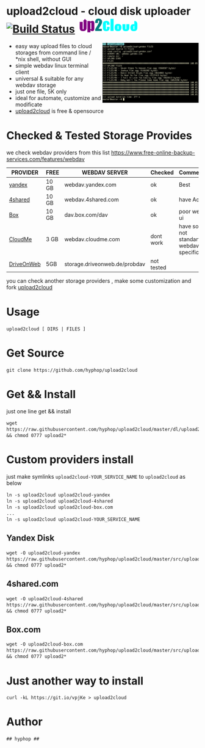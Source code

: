 
# upload2cloud - cloud disk uploader  [![Build Status](https://travis-ci.com/hyphop/upload2cloud.svg?branch=master)](https://travis-ci.com/hyphop/upload2cloud) ![upload2cloud](img/up2cloud.png)
<img align=right width=50% alt=upload2cloud src="img/upload2cloud.png"/>

+ easy way upload files to cloud storages from command line / *nix shell, without GUI
+ simple webdav linux terminal client 
+ universal & suitable for any webdav storage
+ just one file, 5K only
+ ideal for automate, customize and modificate
+ [upload2cloud](https://github.com/hyphop/upload2cloud/blob/master/src/upload2cloud) is free & opensource

# Checked & Tested Storage Provides

we check webdav providers from this list  https://www.free-online-backup-services.com/features/webdav 

PROVIDER | FREE | WEBDAV SERVER | Checked | Comments 
--- | --- | --- | --- | -- |
[yandex](https://disk.yandex.com)	| 10 GB	| webdav.yandex.com | ok | Best
[4shared](https://4shared.com)	| 10 GB	| webdav.4shared.com | ok | have Ad 
[Box](https://box.com) | 10 GB	| dav.box.com/dav | ok | poor web ui
[CloudMe](https://cloudme.com)	| 3 GB	| webdav.cloudme.com | dont work | have some not standart webdav specifics 
[DriveOnWeb](https://driveonweb.de)	| 5GB | storage.driveonweb.de/probdav | not tested |

<!--
DriveHQ*	1 GB	
IDrive Sync	5 GB	dav.idrivesync.com
Koofr	2 GB	https://app.koofr.net/dav
Memopal	3 GB	https://dav.memopal.com/
PowerFolder Free	5 GB	my.powerfolder.com/webdav
Safecopy Backup	3 GB	dav.safecopybackup.com
Storage Made Easy (US)	5 GB	webdav.storagemadeeasy.com
Storage Made Easy (EU)	5 GB	webdaveu.storagemadeeasy.com
Strato HiDrive Free	5 GB	https://webdav.hidrive.strato.com
-->

you can check another storage providers , 
make some customization and fork [upload2cloud](https://github.com/hyphop/upload2cloud)

# Usage 
    
    upload2cloud [ DIRS | FILES ]
    
# Get Source 

    git clone https://github.com/hyphop/upload2cloud

# Get && Install

just one line get && install

    wget https://raw.githubusercontent.com/hyphop/upload2cloud/master/dl/upload2cloud && chmod 0777 upload2*

# Custom providers install

just make symlinks `upload2cloud-YOUR_SERVICE_NAME` to `upload2cloud` as below

    ln -s upload2cloud upload2cloud-yandex
    ln -s upload2cloud upload2cloud-4shared
    ln -s upload2cloud upload2cloud-box.com
    ...
    ln -s upload2cloud upload2cloud-YOUR_SERVICE_NAME

## Yandex Disk

    wget -O upload2cloud-yandex https://raw.githubusercontent.com/hyphop/upload2cloud/master/src/upload2cloud && chmod 0777 upload2*

## 4shared.com

    wget -O upload2cloud-4shared https://raw.githubusercontent.com/hyphop/upload2cloud/master/src/upload2cloud && chmod 0777 upload2*

## Box.com

    wget -O upload2cloud-box.com https://raw.githubusercontent.com/hyphop/upload2cloud/master/src/upload2cloud && chmod 0777 upload2*


# Just another way to install

    curl -kL https://git.io/vpjKe > upload2cloud


# Author 

    ## hyphop ##

